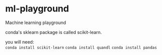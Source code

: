 # ml-playground
Machine learning playground

conda's sklearn package is called scikit-learn.  

you will need:  
`conda install scikit-learn`
`conda install quandl`
`conda install pandas`

